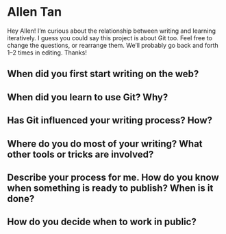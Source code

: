 # Allen Tan

Hey Allen! I’m curious about the relationship between writing and learning iteratively. I guess you could say this project is about Git too. Feel free to change the questions, or rearrange them. We’ll probably go back and forth 1–2 times in editing. Thanks!

## When did you first start writing on the web?

## When did you learn to use Git? Why?

## Has Git influenced your writing process? How?

## Where do you do most of your writing? What other tools or tricks are involved?

## Describe your process for me. How do you know when something is ready to publish? When is it done?

## How do you decide when to work in public?